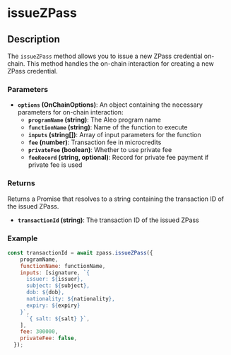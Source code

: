 # issueZPass

## Description

The `issueZPass` method allows you to issue a new ZPass credential on-chain. This method handles the on-chain interaction for creating a new ZPass credential.

### Parameters

* **`options` (OnChainOptions)**: An object containing the necessary parameters for on-chain interaction:
  * **`programName` (string)**: The Aleo program name
  * **`functionName` (string)**: Name of the function to execute
  * **`inputs` (string\[])**: Array of input parameters for the function
  * **`fee` (number)**: Transaction fee in microcredits
  * **`privateFee` (boolean)**: Whether to use private fee
  * **`feeRecord` (string, optional)**: Record for private fee payment if private fee is used

### Returns

Returns a Promise that resolves to a string containing the transaction ID of the issued ZPass.

* **`transactionId` (string)**: The transaction ID of the issued ZPass

### Example

```javascript
const transactionId = await zpass.issueZPass({
    programName,
    functionName: functionName,
    inputs: [signature, `{
      issuer: ${issuer},
      subject: ${subject},
      dob: ${dob},
      nationality: ${nationality},
      expiry: ${expiry}
    }`,
      `{ salt: ${salt} }`,
    ],
    fee: 300000,
    privateFee: false,
  });
```
